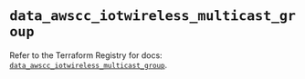 # `data_awscc_iotwireless_multicast_group`

Refer to the Terraform Registry for docs: [`data_awscc_iotwireless_multicast_group`](https://registry.terraform.io/providers/hashicorp/awscc/0.70.0/docs/data-sources/iotwireless_multicast_group).
